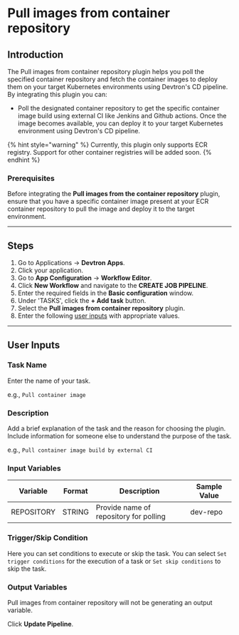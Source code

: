 # Pull images from container repository

## Introduction
The Pull images from container repository plugin helps you poll the specified container repository and fetch the container images to deploy them on your target Kubernetes environments using Devtron's CD pipeline. By integrating this plugin you can:
- Poll the designated container repository to get the specific container image build using external CI like Jenkins and Github actions. Once the image becomes available, you can deploy it to your target Kubernetes environment using Devtron's CD pipeline.

{% hint style="warning" %}
Currently, this plugin only supports ECR registry. Support for other container registries will be added soon.
{% endhint %}

### Prerequisites
Before integrating the **Pull images from the container repository** plugin, ensure that you have a specific container image present at your ECR container repository to pull the image and deploy it to the target environment.

---

## Steps
1. Go to Applications → **Devtron Apps**.
2. Click your application.
3. Go to **App Configuration** → **Workflow Editor**.
4. Click **New Workflow** and navigate to the **CREATE JOB PIPELINE**.
5. Enter the required fields in the **Basic configuration** window.
6. Under 'TASKS', click the **+ Add task** button.
6. Select the **Pull images from container repository** plugin.
7. Enter the following [user inputs](#user-inputs) with appropriate values.
---

## User Inputs

### Task Name
Enter the name of your task.

e.g., `Pull container image`

### Description
Add a brief explanation of the task and the reason for choosing the plugin. Include information for someone else to understand the purpose of the task.

e.g., `Pull container image build by external CI`

### Input Variables

| Variable                 | Format       | Description | Sample Value |
| ------------------------ | ------------ | ----------- | ------------ |
|   REPOSITORY             | STRING       | Provide name of repository for polling | dev-repo |


### Trigger/Skip Condition
Here you can set conditions to execute or skip the task. You can select `Set trigger conditions` for the execution of a task or `Set skip conditions` to skip the task.

### Output Variables
Pull images from container repository will not be generating an output variable.

Click **Update Pipeline**.


